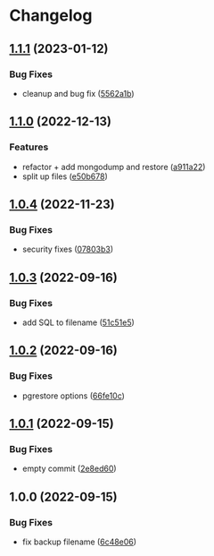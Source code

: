 # Changelog

## [1.1.1](https://github.com/milltechfx/pgdump-aws-lambda/compare/v1.1.0...v1.1.1) (2023-01-12)


### Bug Fixes

* cleanup and bug fix ([5562a1b](https://github.com/milltechfx/pgdump-aws-lambda/commit/5562a1b2fce4347605f78957f0372dd131fc4887))

## [1.1.0](https://github.com/milltechfx/pgdump-aws-lambda/compare/v1.0.4...v1.1.0) (2022-12-13)


### Features

* refactor + add mongodump and restore ([a911a22](https://github.com/milltechfx/pgdump-aws-lambda/commit/a911a22e0681b38412fe8cc05e96aaf06b5410c3))
* split up files ([e50b678](https://github.com/milltechfx/pgdump-aws-lambda/commit/e50b6786264e31841666496526b10363732fea73))

## [1.0.4](https://github.com/milltechfx/pgdump-aws-lambda/compare/v1.0.3...v1.0.4) (2022-11-23)


### Bug Fixes

* security fixes ([07803b3](https://github.com/milltechfx/pgdump-aws-lambda/commit/07803b35d904b16ff8d1b56b7dd9c14e0f6a327a))

## [1.0.3](https://github.com/milltechfx/pgdump-aws-lambda/compare/v1.0.2...v1.0.3) (2022-09-16)


### Bug Fixes

* add SQL to filename ([51c51e5](https://github.com/milltechfx/pgdump-aws-lambda/commit/51c51e5d792a1a54f8b45d50d9c4682090a5778d))

## [1.0.2](https://github.com/milltechfx/pgdump-aws-lambda/compare/v1.0.1...v1.0.2) (2022-09-16)


### Bug Fixes

* pgrestore options ([66fe10c](https://github.com/milltechfx/pgdump-aws-lambda/commit/66fe10c5fea7e87ccec05720554a9bfb8f93851a))

## [1.0.1](https://github.com/milltechfx/pgdump-aws-lambda/compare/v1.0.0...v1.0.1) (2022-09-15)


### Bug Fixes

* empty commit ([2e8ed60](https://github.com/milltechfx/pgdump-aws-lambda/commit/2e8ed60a6b4d2cdbb1a70a0b484dd1bd4cf24843))

## 1.0.0 (2022-09-15)


### Bug Fixes

* fix backup filename ([6c48e06](https://github.com/milltechfx/pgdump-aws-lambda/commit/6c48e06b77a687c259699f1d84543ea921cf7604))
